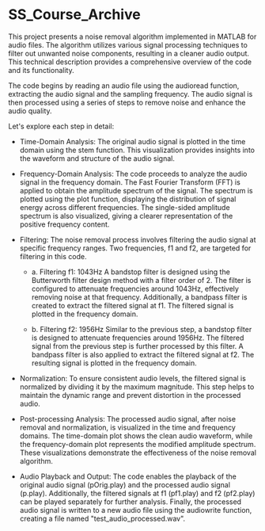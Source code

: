 # SS_Course_Archive
This project presents a noise removal algorithm implemented in MATLAB for audio files. The algorithm utilizes various signal processing techniques to filter out unwanted noise components, resulting in a cleaner audio output. This technical description provides a comprehensive overview of the code and its functionality.

The code begins by reading an audio file using the audioread function, extracting the audio signal and the sampling frequency. The audio signal is then processed using a series of steps to remove noise and enhance the audio quality.

Let's explore each step in detail:
- Time-Domain Analysis:
The original audio signal is plotted in the time domain using the stem function. This visualization provides insights into the waveform and structure of the audio signal.

- Frequency-Domain Analysis:
The code proceeds to analyze the audio signal in the frequency domain. The Fast Fourier Transform (FFT) is applied to obtain the amplitude spectrum of the signal. The spectrum is plotted using the plot function, displaying the distribution of signal energy across different frequencies. The single-sided amplitude spectrum is also visualized, giving a clearer representation of the positive frequency content.

- Filtering:
The noise removal process involves filtering the audio signal at specific frequency ranges. Two frequencies, f1 and f2, are targeted for filtering in this code.

  - a. Filtering f1: 1043Hz
A bandstop filter is designed using the Butterworth filter design method with a filter order of 2. The filter is configured to attenuate frequencies around 1043Hz, effectively removing noise at that frequency. Additionally, a bandpass filter is created to extract the filtered signal at f1. The filtered signal is plotted in the frequency domain.

  - b. Filtering f2: 1956Hz
Similar to the previous step, a bandstop filter is designed to attenuate frequencies around 1956Hz. The filtered signal from the previous step is further processed by this filter. A bandpass filter is also applied to extract the filtered signal at f2. The resulting signal is plotted in the frequency domain.

- Normalization:
To ensure consistent audio levels, the filtered signal is normalized by dividing it by the maximum magnitude. This step helps to maintain the dynamic range and prevent distortion in the processed audio.

- Post-processing Analysis:
The processed audio signal, after noise removal and normalization, is visualized in the time and frequency domains. The time-domain plot shows the clean audio waveform, while the frequency-domain plot represents the modified amplitude spectrum. These visualizations demonstrate the effectiveness of the noise removal algorithm.

- Audio Playback and Output:
The code enables the playback of the original audio signal (pOrig.play) and the processed audio signal (p.play). Additionally, the filtered signals at f1 (pf1.play) and f2 (pf2.play) can be played separately for further analysis. Finally, the processed audio signal is written to a new audio file using the audiowrite function, creating a file named "test_audio_processed.wav".
